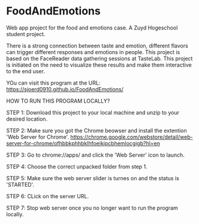 # FoodAndEmotions
Web app project for the food and emotions case. A Zuyd Hogeschool student project.

There is a strong connection between taste and emotion, different flavors can trigger different responses and emotions in people. 
This project is based on the FaceReader data gathering sessions at TasteLab. This project is initiated on the need to visualize 
these results and make them interactive to the end user.

YOu can visit this program at the URL: https://sjoerd0910.github.io/FoodAndEmotions/

HOW TO RUN THIS PROGRAM LOCALLY?

STEP 1: Download this project to your local machine and unzip to your desired location.

STEP 2: Make sure you got the Chrome beowser and install the extention 'Web Server for Chrome'. https://chrome.google.com/webstore/detail/web-server-for-chrome/ofhbbkphhbklhfoeikjpcbhemlocgigb?hl=en

STEP 3: Go to chrome://apps/ and click the 'Web Server' icon to launch.

STEP 4: Choose the correct unpacked folder from step 1.

STEP 5: Make sure the web server slider is turnes on and the status is 'STARTED'.

STEP 6: CLick on the server URL.

STEP 7: Stop web server once you no longer want to run the program locally.
